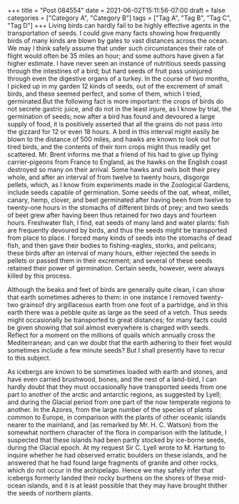 +++
title = "Post 084554"
date = 2021-06-02T15:11:56-07:00
draft = false
categories = ["Category A", "Category B"]
tags = ["Tag A", "Tag B", "Tag C", "Tag D"]
+++
Living birds can hardly fail to be highly effective agents in the transportation of seeds. I could give many facts showing how frequently birds of many kinds are blown by gales to vast distances across the ocean. We may I think safely assume that under such circumstances their rate of flight would often be 35 miles an hour; and some authors have given a far higher estimate. I have never seen an instance of nutritious seeds passing through the intestines of a bird; but hard seeds of fruit pass uninjured through even the digestive organs of a turkey. In the course of two months, I picked up in my garden 12 kinds of seeds, out of the excrement of small birds, and these seemed perfect, and some of them, which I tried, germinated.But the following fact is more important: the crops of birds do not secrete gastric juice, and do not in the least injure, as I know by trial, the germination of seeds; now after a bird has found and devoured a large supply of food, it is positively asserted that all the grains do not pass into the gizzard for 12 or even 18 hours. A bird in this interval might easily be blown to the distance of 500 miles, and hawks are known to look out for tired birds, and the contents of their torn crops might thus readily get scattered. Mr. Brent informs me that a friend of his had to give up flying carrier-pigeons from France to England, as the hawks on the English coast destroyed so many on their arrival. Some hawks and owls bolt their prey whole, and after an interval of from twelve to twenty hours, disgorge pellets, which, as I know from experiments made in the Zoological Gardens, include seeds capable of germination. Some seeds of the oat, wheat, millet, canary, hemp, clover, and beet germinated after having been from twelve to twenty-one hours in the stomachs of different birds of prey; and two seeds of beet grew after having been thus retained for two days and fourteen hours. Freshwater fish, I find, eat seeds of many land and water plants: fish are frequently devoured by birds, and thus the seeds might be transported from place to place. I forced many kinds of seeds into the stomachs of dead fish, and then gave their bodies to fishing-eagles, storks, and pelicans; these birds after an interval of many hours, either rejected the seeds in pellets or passed them in their excrement; and several of these seeds retained their power of germination. Certain seeds, however, were always killed by this process.

Although the beaks and feet of birds are generally quite clean, I can show that earth sometimes adheres to them: in one instance I removed twenty-two grainsof dry argillaceous earth from one foot of a partridge, and in this earth there was a pebble quite as large as the seed of a vetch. Thus seeds might occasionally be transported to great distances; for many facts could be given showing that soil almost everywhere is charged with seeds. Reflect for a moment on the millions of quails which annually cross the Mediterranean; and can we doubt that the earth adhering to their feet would sometimes include a few minute seeds? But I shall presently have to recur to this subject.

As icebergs are known to be sometimes loaded with earth and stones, and have even carried brushwood, bones, and the nest of a land-bird, I can hardly doubt that they must occasionally have transported seeds from one part to another of the arctic and antarctic regions, as suggested by Lyell; and during the Glacial period from one part of the now temperate regions to another. In the Azores, from the large number of the species of plants common to Europe, in comparison with the plants of other oceanic islands nearer to the mainland, and (as remarked by Mr. H. C. Watson) from the somewhat northern character of the flora in comparison with the latitude, I suspected that these islands had been partly stocked by ice-borne seeds, during the Glacial epoch. At my request Sir C. Lyell wrote to M. Hartung to inquire whether he had observed erratic boulders on these islands, and he answered that he had found large fragments of granite and other rocks, which do not occur in the archipelago. Hence we may safely infer that icebergs formerly landed their rocky burthens on the shores of these mid-ocean islands, and it is at least possible that they may have brought thither the seeds of northern plants.
